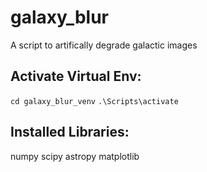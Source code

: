 # galaxy_blur
A script to artifically degrade galactic images


## Activate Virtual Env:
`cd galaxy_blur_venv` 
`.\Scripts\activate`

## Installed Libraries:
numpy
scipy
astropy
matplotlib